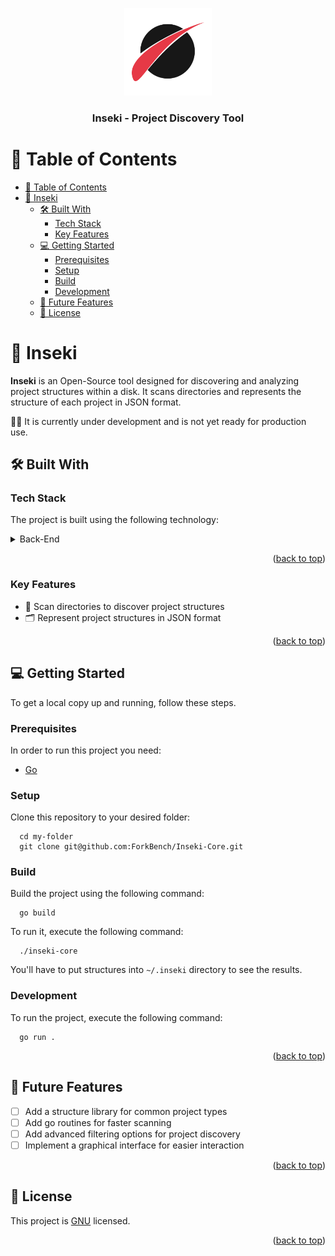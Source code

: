<a name="readme-top"></a>

<div align="center">
  <img src="doc/Inseki.png" alt="logo" width="140" height="auto" />
  <br/>

<h3><b>Inseki - Project Discovery Tool</b></h3>

</div>

# 📗 Table of Contents

- [📗 Table of Contents](#-table-of-contents)
- [📖 Inseki ](#-inseki-)
  - [🛠 Built With ](#-built-with-)
    - [Tech Stack ](#tech-stack-)
    - [Key Features ](#key-features-)
  - [💻 Getting Started ](#-getting-started-)
    - [Prerequisites](#prerequisites)
    - [Setup](#setup)
    - [Build](#build)
    - [Development](#development)
  - [🔭 Future Features ](#-future-features-)
  - [📝 License ](#-license-)

# 📖 Inseki <a name="about-project"></a>

**Inseki** is an Open-Source tool designed for discovering and analyzing project structures within a disk. It scans directories and represents the structure of each project in JSON format.

👷‍♂️ It is currently under development and is not yet ready for production use.

## 🛠 Built With <a name="built-with"></a>

### Tech Stack <a name="tech-stack"></a>

The project is built using the following technology:

<details>
  <summary>Back-End</summary>
  <ul>
    <li><a href="https://go.dev">Go</a></li>
  </ul>
</details>

<p align="right">(<a href="#readme-top">back to top</a>)</p>

### Key Features <a name="key-features"></a>

- 🚀 Scan directories to discover project structures
- 🗂 Represent project structures in JSON format

<p align="right">(<a href="#readme-top">back to top</a>)</p>

## 💻 Getting Started <a name="getting-started"></a>

To get a local copy up and running, follow these steps.

### Prerequisites

In order to run this project you need:

- [Go](https://golang.org/dl/)

### Setup

Clone this repository to your desired folder:

```
  cd my-folder
  git clone git@github.com:ForkBench/Inseki-Core.git
```

### Build

Build the project using the following command:

```
  go build
```

To run it, execute the following command:

```
  ./inseki-core
```

You'll have to put structures into `~/.inseki` directory to see the results.

### Development

To run the project, execute the following command:

```
  go run .
```

<p align="right">(<a href="#readme-top">back to top</a>)</p>

## 🔭 Future Features <a name="future-features"></a>

- [ ] Add a structure library for common project types
- [ ] Add go routines for faster scanning
- [ ] Add advanced filtering options for project discovery
- [ ] Implement a graphical interface for easier interaction

<p align="right">(<a href="#readme-top">back to top</a>)</p>

## 📝 License <a name="license"></a>

This project is [GNU](LICENSE) licensed.

<p align="right">(<a href="#readme-top">back to top</a>)</p>

